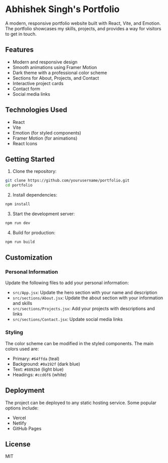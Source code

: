 # Abhishek Singh's Portfolio

A modern, responsive portfolio website built with React, Vite, and Emotion. The portfolio showcases my skills, projects, and provides a way for visitors to get in touch.

## Features

- Modern and responsive design
- Smooth animations using Framer Motion
- Dark theme with a professional color scheme
- Sections for About, Projects, and Contact
- Interactive project cards
- Contact form
- Social media links

## Technologies Used

- React
- Vite
- Emotion (for styled components)
- Framer Motion (for animations)
- React Icons

## Getting Started

1. Clone the repository:
```bash
git clone https://github.com/yourusername/portfolio.git
cd portfolio
```

2. Install dependencies:
```bash
npm install
```

3. Start the development server:
```bash
npm run dev
```

4. Build for production:
```bash
npm run build
```

## Customization

### Personal Information
Update the following files to add your personal information:
- `src/App.jsx`: Update the hero section with your name and description
- `src/sections/About.jsx`: Update the about section with your information and skills
- `src/sections/Projects.jsx`: Add your projects with descriptions and links
- `src/sections/Contact.jsx`: Update social media links

### Styling
The color scheme can be modified in the styled components. The main colors used are:
- Primary: `#64ffda` (teal)
- Background: `#0a192f` (dark blue)
- Text: `#8892b0` (light blue)
- Headings: `#ccd6f6` (white)

## Deployment

The project can be deployed to any static hosting service. Some popular options include:
- Vercel
- Netlify
- GitHub Pages

## License

MIT
